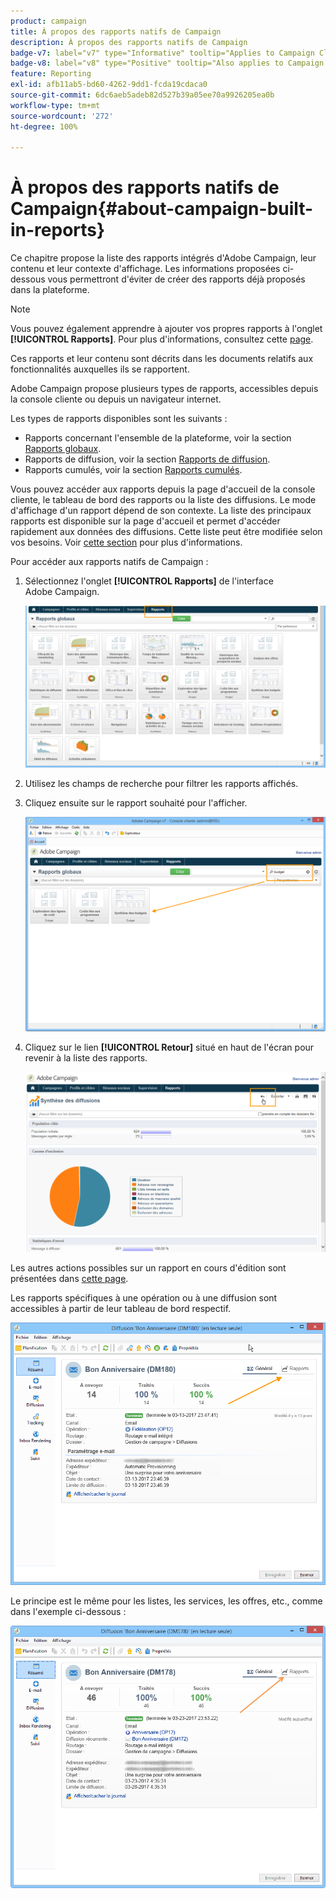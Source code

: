 ```yaml
---
product: campaign
title: À propos des rapports natifs de Campaign
description: À propos des rapports natifs de Campaign
badge-v7: label="v7" type="Informative" tooltip="Applies to Campaign Classic v7"
badge-v8: label="v8" type="Positive" tooltip="Also applies to Campaign v8"
feature: Reporting
exl-id: afb11ab5-bd60-4262-9dd1-fcda19cdaca0
source-git-commit: 6dc6aeb5adeb82d527b39a05ee70a9926205ea0b
workflow-type: tm+mt
source-wordcount: '272'
ht-degree: 100%

---
```


# À propos des rapports natifs de Campaign{#about-campaign-built-in-reports}



Ce chapitre propose la liste des rapports intégrés d&#39;Adobe Campaign, leur contenu et leur contexte d&#39;affichage. Les informations proposées ci-dessous vous permettront d&#39;éviter de créer des rapports déjà proposés dans la plateforme.

>[!NOTE]
>
>Vous pouvez également apprendre à ajouter vos propres rapports à l&#39;onglet **[!UICONTROL Rapports]**. Pour plus d&#39;informations, consultez cette [page](../../reporting/using/configuring-access-to-the-report.md#defining-the-filtering-options).

Ces rapports et leur contenu sont décrits dans les documents relatifs aux fonctionnalités auxquelles ils se rapportent.

Adobe Campaign propose plusieurs types de rapports, accessibles depuis la console cliente ou depuis un navigateur internet.

Les types de rapports disponibles sont les suivants :

* Rapports concernant l&#39;ensemble de la plateforme, voir la section [Rapports globaux](../../reporting/using/global-reports.md).
* Rapports de diffusion, voir la section [Rapports de diffusion](../../reporting/using/delivery-reports.md).
* Rapports cumulés, voir la section [Rapports cumulés](../../reporting/using/cumulative-reports.md).

Vous pouvez accéder aux rapports depuis la page d&#39;accueil de la console cliente, le tableau de bord des rapports ou la liste des diffusions. Le mode d&#39;affichage d&#39;un rapport dépend de son contexte. La liste des principaux rapports est disponible sur la page d&#39;accueil et permet d&#39;accéder rapidement aux données des diffusions. Cette liste peut être modifiée selon vos besoins. Voir [cette section](../../reporting/using/about-reports-creation-in-campaign.md) pour plus d&#39;informations.

Pour accéder aux rapports natifs de Campaign :

1. Sélectionnez l&#39;onglet **[!UICONTROL Rapports]** de l&#39;interface Adobe Campaign.

   ![](assets/reporting_access_from_home.png)

1. Utilisez les champs de recherche pour filtrer les rapports affichés.

1. Cliquez ensuite sur le rapport souhaité pour l&#39;afficher.

   ![](assets/reporting_edit_a_report.png)

1. Cliquez sur le lien **[!UICONTROL Retour]** situé en haut de l&#39;écran pour revenir à la liste des rapports.

   ![](assets/reporting_back_button.png)

Les autres actions possibles sur un rapport en cours d&#39;édition sont présentées dans [cette page](../../reporting/using/actions-on-reports.md).

Les rapports spécifiques à une opération ou à une diffusion sont accessibles à partir de leur tableau de bord respectif.

![](assets/reporting_on_a_delivery.png)

Le principe est le même pour les listes, les services, les offres, etc., comme dans l&#39;exemple ci-dessous :

![](assets/reporting_on_an_offer.png)
